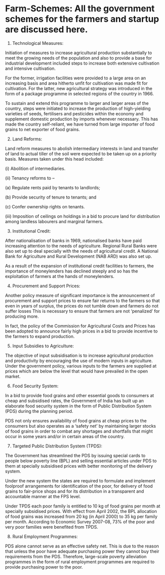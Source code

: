 # Farm-Schemes: All the government schemes for the farmers and startup are discussed here.

1. Technological Measures:

Initiation of measures to increase agricultural production substantially to meet the growing needs of the population and also to provide a base for industrial development included steps to increase both extensive cultivation and intensive cultivation.

For the former, irrigation facilities were provided to a large area on an increasing basis and area hitherto unfit for cultivation was made fit for cultivation. For the latter, new agricultural strategy was introduced in the form of a package programme in selected regions of the country in 1966.

To sustain and extend this programme to larger and larger areas of the country, steps were initiated to increase the production of high-yielding varieties of seeds, fertilisers and pesticides within the economy and supplement domestic production by imports whenever necessary. This has made the country self-reliant, we have turned from large importer of food grains to net exporter of food grains.

2. Land Reforms:

Land reform measures to abolish intermediary interests in land and transfer of land to actual tiller of the soil were expected to be taken up on a priority basis. Measures taken under this head included:

(i) Abolition of intermediaries.

(ii) Tenancy reforms to –

(a) Regulate rents paid by tenants to landlords;

(b) Provide security of tenure to tenants; and

(c) Confer ownership rights on tenants.

(iii) Imposition of ceilings on holdings in a bid to procure land for distribution among landless labourers and marginal farmers.

3. Institutional Credit:

After nationalisation of banks in 1969, nationalised banks have paid increasing attention to the needs of agriculture. Regional Rural Banks were also set up to deal specially with the needs of agricultural credit. A National Bank for Agriculture and Rural Development (NAB ARD) was also set up.

As a result of the expansion of institutional credit facilities to farmers, the importance of moneylenders has declined steeply and so has the exploitation of farmers at the hands of moneylenders.

4. Procurement and Support Prices:

Another policy measure of significant importance is the announcement of procurement and support prices to ensure fair returns to the farmers so that even in years of surplus, the prices do not tumble down and farmers do not suffer losses This is necessary to ensure that farmers are not ‘penalized’ for producing more.

In fact, the policy of the Commission for Agricultural Costs and Prices has been adopted to announce fairly high prices in a bid to provide incentive to the farmers to expand production.

5. Input Subsidies to Agriculture:

The objective of input subsidisation is to increase agricultural production and productivity by encouraging the use of modern inputs in agriculture. Under the government policy, various inputs to the farmers are supplied at prices which are below the level that would have prevailed in the open market.

6. Food Security System:

In a bid to provide food grains and other essential goods to consumers at cheap and subsidised rates, the Government of India has built up an elaborate food security system in the form of Public Distribution System (PDS) during the planning period.

PDS not only ensures availability of food grains at cheap prices to the consumers but also operates as a ‘safety net’ by maintaining larger stocks of food grains in order to combat any shortages and shortfalls that might occur in some years and/or in certain areas of the country.

7. Targeted Public Distribution System (TPDS):

The Government has streamlined the PDS by issuing special cards to people below poverty line (BPL) and selling essential articles under PDS to them at specially subsidised prices with better monitoring of the delivery system.

Under the new system the states are required to formulate and implement foolproof arrangements for identification of the poor, for delivery of food grains to fair-price shops and for its distribution in a transparent and accountable manner at the FPS level.

Under TPDS each poor family is entitled to 10 kg of food grains per month at specially subsidised prices. With effect from April 2002, the BPL allocation of food grains was increased from 20 kg (in April 2000) to 35 kg per family per month. According to Economic Survey 2007-08, 73% of the poor and very poor families were benefited from TPDS.

8. Rural Employment Programmes:

PDS alone cannot serve as an effective safety net. This is due to the reason that unless the poor have adequate purchasing power they cannot buy their requirements from the PDS. Therefore, large-scale poverty alleviation programmes in the form of rural employment programmes are required to provide purchasing power to the poor.
